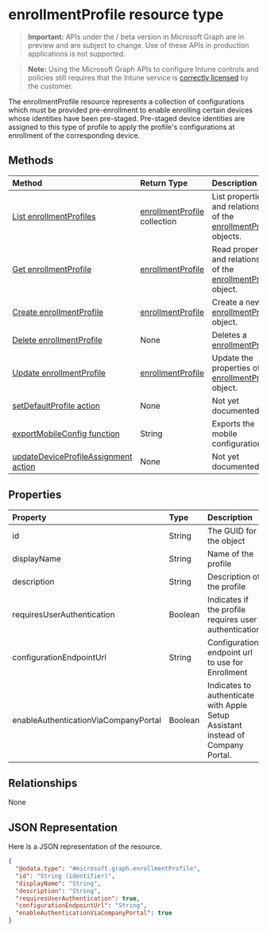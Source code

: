 ﻿# enrollmentProfile resource type

> **Important:** APIs under the / beta version in Microsoft Graph are in preview and are subject to change. Use of these APIs in production applications is not supported.

> **Note:** Using the Microsoft Graph APIs to configure Intune controls and policies still requires that the Intune service is [correctly licensed](https://go.microsoft.com/fwlink/?linkid=839381) by the customer.

The enrollmentProfile resource represents a collection of configurations which must be provided pre-enrollment to enable enrolling certain devices whose identities have been pre-staged. Pre-staged device identities are assigned to this type of profile to apply the profile's configurations at enrollment of the corresponding device.
## Methods
|Method|Return Type|Description|
|:---|:---|:---|
|[List enrollmentProfiles](../api/intune_enrollment_enrollmentprofile_list.md)|[enrollmentProfile](../resources/intune_enrollment_enrollmentprofile.md) collection|List properties and relationships of the [enrollmentProfile](../resources/intune_enrollment_enrollmentprofile.md) objects.|
|[Get enrollmentProfile](../api/intune_enrollment_enrollmentprofile_get.md)|[enrollmentProfile](../resources/intune_enrollment_enrollmentprofile.md)|Read properties and relationships of the [enrollmentProfile](../resources/intune_enrollment_enrollmentprofile.md) object.|
|[Create enrollmentProfile](../api/intune_enrollment_enrollmentprofile_create.md)|[enrollmentProfile](../resources/intune_enrollment_enrollmentprofile.md)|Create a new [enrollmentProfile](../resources/intune_enrollment_enrollmentprofile.md) object.|
|[Delete enrollmentProfile](../api/intune_enrollment_enrollmentprofile_delete.md)|None|Deletes a [enrollmentProfile](../resources/intune_enrollment_enrollmentprofile.md).|
|[Update enrollmentProfile](../api/intune_enrollment_enrollmentprofile_update.md)|[enrollmentProfile](../resources/intune_enrollment_enrollmentprofile.md)|Update the properties of a [enrollmentProfile](../resources/intune_enrollment_enrollmentprofile.md) object.|
|[setDefaultProfile action](../api/intune_enrollment_enrollmentprofile_setdefaultprofile.md)|None|Not yet documented|
|[exportMobileConfig function](../api/intune_enrollment_enrollmentprofile_exportmobileconfig.md)|String|Exports the mobile configuration|
|[updateDeviceProfileAssignment action](../api/intune_enrollment_enrollmentprofile_updatedeviceprofileassignment.md)|None|Not yet documented|

## Properties
|Property|Type|Description|
|:---|:---|:---|
|id|String|The GUID for the object|
|displayName|String|Name of the profile|
|description|String|Description of the profile|
|requiresUserAuthentication|Boolean|Indicates if the profile requires user authentication|
|configurationEndpointUrl|String|Configuration endpoint url to use for Enrollment|
|enableAuthenticationViaCompanyPortal|Boolean|Indicates to authenticate with Apple Setup Assistant instead of Company Portal.|

## Relationships
None
## JSON Representation
Here is a JSON representation of the resource.
<!-- {
  "blockType": "resource",
  "keyProperty": "id",
  "@odata.type": "microsoft.graph.enrollmentProfile"
}
-->
``` json
{
  "@odata.type": "#microsoft.graph.enrollmentProfile",
  "id": "String (identifier)",
  "displayName": "String",
  "description": "String",
  "requiresUserAuthentication": true,
  "configurationEndpointUrl": "String",
  "enableAuthenticationViaCompanyPortal": true
}
```





